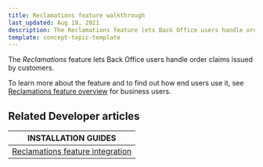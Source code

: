 ```yaml
---
title: Reclamations feature walkthrough
last_updated: Aug 19, 2021
description: The Reclamations feature lets Back Office users handle order claims issued by customers
template: concept-topic-template
---
```


The _Reclamations_ feature lets Back Office users handle order claims issued by customers.


To learn more about the feature and to find out how end users use it, see [Reclamations feature overview](/docs/scos/user/features/{{page.version}}/reclamations-feature-overview.html) for business users.


## Related Developer articles

|INSTALLATION GUIDES  |
|---------|
|[Reclamations feature integration](/docs/scos/dev/feature-integration-guides/{{page.version}}/reclamations-feature-integration.html)|
